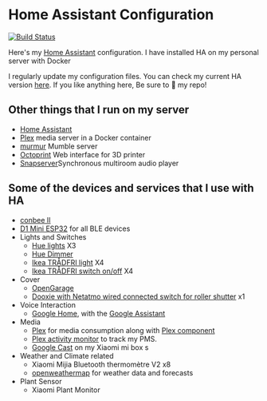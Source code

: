 # Home Assistant Configuration

[![Build Status](https://travis-ci.org/Pirionfr/Home-AssistantConfig.svg?branch=master)](https://travis-ci.org/Pirionfr/Home-AssistantConfig)

Here's my [Home Assistant](https://home-assistant.io/) configuration. I have installed HA on my personal server with Docker

I regularly update my configuration files. You can check my current HA version [here](.HA_VERSION). If you like anything here, Be sure to :star2: my repo!

## Other things that I run on my server

* [Home Assistant](https://home-assistant.io)
* [Plex](https://www.plex.tv) media server in a Docker container
* [murmur](https://wiki.mumble.info) Mumble server
* [Octoprint](https://octoprint.org) Web interface for 3D printer
* [Snapserver](https://github.com/badaix/snapcast)Synchronous multiroom audio player 


## Some of the devices and services that I use with HA
  * [conbee II](https://phoscon.de/en/conbee2) 
  * [D1 Mini ESP32](https://www.amazon.fr/ESP-32S-Bluetooth-Esp8266-CP2102-Module/dp/B07NW8S1ZR) for all BLE devices
  * Lights and Switches
    * [Hue lights](https://www2.meethue.com/fr-fr/p/hue-white-pack-de-1-e27/8718696785317) X3
    * [Hue Dimmer](https://www2.meethue.com/fr-fr/p/hue-variateur/8718696743157)
    * [Ikea TRÅDFRI light](https://www.ikea.com/fr/fr/p/tradfri-ampoule-led-e27-806-lumen-sans-fil-a-variateur-dintensite-blanc-chaud-blanc-chaud-globe-opalin-90408797/) X4
    * [Ikea TRÅDFRI switch on/off](https://www.ikea.com/fr/fr/p/tradfri-variateur-dintensite-sans-fil-blanc-70408595/) X4
  * Cover
    * [OpenGarage](https://opengarage.io)
    * [Dooxie with Netatmo wired connected switch for roller shutter](https://www.legrand.fr/pro/catalogue/42798-version-dooxie-with-netatmo/interrupteur-filaire-connecte-dooxie-with-netatmo-pour-volet-roulant-blanc) x1
  * Voice Interaction    
    * [Google Home](https://store.google.com/product/google_home), with the [Google Assistant](https://home-assistant.io/components/google_assistant/)
  * Media
    * [Plex](https://www.plex.tv/) for media consumption along with [Plex component](https://home-assistant.io/components/media_player.plex/)
    * [Plex activity monitor](https://home-assistant.io/components/sensor.plex/) to track my PMS.
    * [Google Cast](https://home-assistant.io/components/media_player.cast/) on my Xiaomi mi box s
  * Weather and Climate related
    * Xiaomi Mijia Bluetooth thermomètre V2 x8
    * [openweathermap](https://www.home-assistant.io/integrations/openweathermap/) for weather data and forecasts
  * Plant Sensor
    * Xiaomi Plant Monitor
